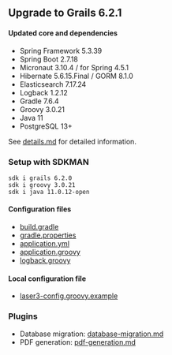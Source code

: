 
## Upgrade to Grails 6.2.1

#### Updated core and dependencies

- Spring Framework 5.3.39
- Spring Boot 2.7.18
- Micronaut 3.10.4 / for Spring 4.5.1
- Hibernate 5.6.15.Final / GORM 8.1.0
- Elasticsearch 7.17.24
- Logback 1.2.12
- Gradle 7.6.4
- Groovy 3.0.21
- Java 11
- PostgreSQL 13+

See [details.md](./details.md) for detailed information.

### Setup with SDKMAN

    sdk i grails 6.2.0
    sdk i groovy 3.0.21
    sdk i java 11.0.12-open

#### Configuration files

- [build.gradle](../build.gradle)
- [gradle.properties](../gradle.properties)
- [application.yml](../grails-app/conf/application.yml)
- [application.groovy](../grails-app/conf/application.groovy)
- [logback.groovy](../grails-app/conf/logback.groovy)

#### Local configuration file

- [laser3-config.groovy.example](../files/server/laser3-config.groovy.example)

### Plugins 

- Database migration: [database-migration.md](./database-migration.md)
- PDF generation: [pdf-generation.md](./pdf-generation.md)
